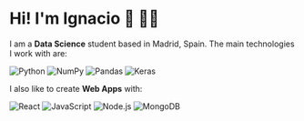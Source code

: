 # Hi! I'm Ignacio 👋 👨‍💻

I am a **Data Science** student based in Madrid, Spain. The main technologies I work with are:

![Python](https://img.shields.io/badge/-Python-333333?style=flat&logo=Python&logoColor=white)
![NumPy](https://img.shields.io/badge/-NumPy-333333?style=flat&logo=NumPy&logoColor=lightblue)
![Pandas](https://img.shields.io/badge/-Pandas-333333?style=flat&logo=Pandas&logoColor=blue)
![Keras](https://img.shields.io/badge/-Keras-333333?style=flat&logo=Keras&logoColor=blue)
<!--
![imagen](https://img.shields.io/badge/Tableau-E97627?style=for-the-badge&logo=Tableau&logoColor=white)
-->


I also like to create **Web Apps** with:

![React](https://img.shields.io/badge/-React-333333?style=flat&logo=React&logoColor=61DAFB)
![JavaScript](https://img.shields.io/badge/-JavaScript-333333?style=flat&logo=JavaScript&logoColor=F7DF1E)  ![Node.js](https://img.shields.io/badge/-Node.js-333333?style=flat&logo=Node.js&logoColor=339933) ![MongoDB](https://img.shields.io/badge/-MongoDB-333333?style=flat&logo=MongoDB&logoColor=47A248) 



<!--
![Git](https://img.shields.io/badge/-Git-333333?style=flat&logo=Git&logoColor=F05032)


**IgnacioGB1990/IgnacioGB1990** is a ✨ _special_ ✨ repository because its `README.md` (this file) appears on your GitHub profile.

Here are some ideas to get you started:

- 🔭 I’m currently working on ...
- 🌱 I’m currently learning ...
- 👯 I’m looking to collaborate on ...
- 🤔 I’m looking for help with ...
- 💬 Ask me about ...
- 📫 How to reach me: ...
- 😄 Pronouns: ...
- ⚡ Fun fact: ...
-->

<!--
![GitHub stats](https://github-readme-stats.vercel.app/api?username=IgnacioGB1990&show_icons=true&theme=true)

[![Top Langs](https://github-readme-stats.vercel.app/api/top-langs/?username=IgnacioGB1990&layout=compact)](https://github.com/anuraghazra/github-readme-stats)
-->

<!--
[![Linkedin Badge](https://img.shields.io/badge/-ignaciogarciabarrero-0072b1?style=flat&logo=Linkedin&logoColor=white)](https://www.linkedin.com/in/ignaciogarciabarrero/)
-->

<!--
![Snake animation](https://github.com/IgnacioGB1990/IgnacioGB1990/blob/output/github-contribution-grid-snake.svg)
-->
